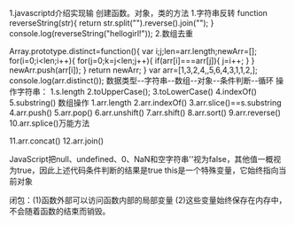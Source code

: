 1.javascriptd介绍实现输
创建函数。对象，类的方法
1.字符串反转
function reverseString(str){
	return str.split("").reverse().join("");
}
console.log(reverseString("hellogirl!"));
2.数组去重

Array.prototype.distinct=function(){
	var i;j;len=arr.length;newArr=[];
	for(i=0;i<len;i++){
		for(j=0;k=j<len;j++){
			if(arr[i]===arr[j]){
			j=i++;
			}
		}
		newArr.push(arr[i]);
	}
	return newArr;
}
var arr=[1,3,2,4,,5,6,4,3,1,1,2,];
console.log(arr.distinct());
数据类型--字符串--数组--对象--条件判断--循环
操作字符串：
1.s.length
2.toUpperCase();
3.toLowerCase()
4.indexOf()
5.substring()
数组操作
1.arr.length
2.arr.indexOf()
3.arr.slice()==s.substring
4.arr.push()
5.arr.pop()
6.arr.unshift()
7.arr.shift()
8.arr.sort()
9.arr.reverse()
10.arr.splice()万能方法

11.arr.concat()
12.arr.join()

JavaScript把null、undefined、0、NaN和空字符串''视为false，其他值一概视为true，因此上述代码条件判断的结果是true
this是一个特殊变量，它始终指向当前对象

闭包：(1)函数外部可以访问函数内部的局部变量
		(2)这些变量始终保存在内存中，不会随着函数的结束而销毁。